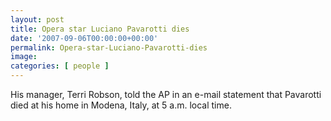 ```yaml
---
layout: post
title: Opera star Luciano Pavarotti dies
date: '2007-09-06T00:00:00+00:00'
permalink: Opera-star-Luciano-Pavarotti-dies
image: 
categories: [ people ]
---
```

His manager, Terri Robson, told the AP in an e-mail statement that Pavarotti died at his home in Modena, Italy, at 5 a.m. local time.
